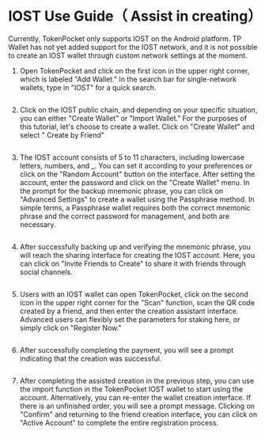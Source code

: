 # IOST Use Guide（ Assist in creating）

Currently, TokenPocket only supports IOST on the Android platform. TP Wallet has not yet added support for the IOST network, and it is not possible to create an IOST wallet through custom network settings at the moment.

1. Open TokenPocket and click on the first icon in the upper right corner, which is labeled "Add Wallet." In the search bar for single-network wallets, type in "IOST" for a quick search.

<figure><img src="../../.gitbook/assets/1 (1).png" alt=""><figcaption></figcaption></figure>

2. Click on the IOST public chain, and depending on your specific situation, you can either "Create Wallet" or "Import Wallet." For the purposes of this tutorial, let's choose to create a wallet. Click on "Create Wallet" and select " Create by Friend"

<figure><img src="../../.gitbook/assets/02.png" alt=""><figcaption></figcaption></figure>

3. The IOST account consists of 5 to 11 characters, including lowercase letters, numbers, and \_. You can set it according to your preferences or click on the "Random Account" button on the interface. After setting the account, enter the password and click on the "Create Wallet" menu. In the prompt for the backup mnemonic phrase, you can click on "Advanced Settings" to create a wallet using the Passphrase method. In simple terms, a Passphrase wallet requires both the correct mnemonic phrase and the correct password for management, and both are necessary.

<figure><img src="../../.gitbook/assets/3 (1).png" alt=""><figcaption></figcaption></figure>

4. After successfully backing up and verifying the mnemonic phrase, you will reach the sharing interface for creating the IOST account. Here, you can click on "Invite Friends to Create" to share it with friends through social channels.

<figure><img src="../../.gitbook/assets/4.png" alt=""><figcaption></figcaption></figure>

5. Users with an IOST wallet can open TokenPocket, click on the second icon in the upper right corner for the "Scan" function, scan the QR code created by a friend, and then enter the creation assistant interface. Advanced users can flexibly set the parameters for staking here, or simply click on "Register Now."

<figure><img src="../../.gitbook/assets/5.png" alt=""><figcaption></figcaption></figure>

6. After successfully completing the payment, you will see a prompt indicating that the creation was successful.

<figure><img src="../../.gitbook/assets/6.png" alt=""><figcaption></figcaption></figure>

7. After completing the assisted creation in the previous step, you can use the import function in the TokenPocket IOST wallet to start using the account. Alternatively, you can re-enter the wallet creation interface. If there is an unfinished order, you will see a prompt message. Clicking on "Confirm" and returning to the friend creation interface, you can click on "Active Account" to complete the entire registration process.

<figure><img src="../../.gitbook/assets/7.png" alt=""><figcaption></figcaption></figure>

